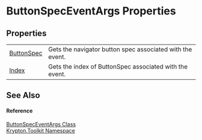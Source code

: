 # ButtonSpecEventArgs Properties




## Properties
<table>
<tr>
<td><a href="71093c5f-6c77-edcf-e1ff-6b816c9513ca.md">ButtonSpec</a></td>
<td>Gets the navigator button spec associated with the event.</td></tr>
<tr>
<td><a href="9525ef1a-b724-2b74-e16d-41ae18ea5236.md">Index</a></td>
<td>Gets the index of ButtonSpec associated with the event.</td></tr>
</table>

## See Also


#### Reference
<a href="813daace-0c1e-4c40-f45f-fcf066cc1e03.md">ButtonSpecEventArgs Class</a>  
<a href="79d2eac2-21f4-54ff-7552-b20c33c30600.md">Krypton.Toolkit Namespace</a>  
